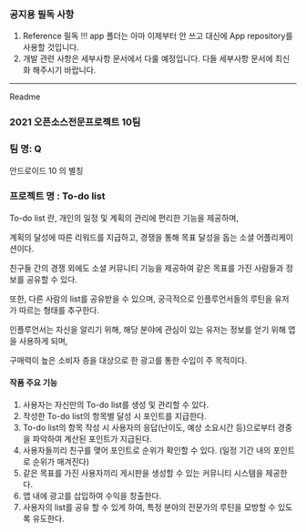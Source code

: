 ### 공지용 필독 사항
1. Reference 필독 !!!
app 폴더는 아마 이제부터 안 쓰고 대신에 App repository를 사용할 것입니다.
2. 개발 관련 사항은 세부사항 문서에서 다룰 예정입니다. 다들 세부사항 문서에 최신화 해주시기 바랍니다.
-------------------------------------------------------------------------------
Readme

### 2021 오픈소스전문프로젝트 10팀
### 팀 명: Q
 안드로이드 10 의 별칭
### 프로젝트 명 : To-do list
 To-do list 란, 개인의 일정 및 계획의 관리에 편리한 기능을 제공하며,

 계획의 달성에 따른 리워드를 지급하고, 경쟁을 통해 목표 달성을 돕는 소셜 어플리케이션이다.
 
 친구들 간의 경쟁 외에도 소셜 커뮤니티 기능을 제공하여 같은 목표를 가진 사람들과 정보를 공유할 수 있다.
 
 또한, 다른 사람의 list를 공유받을 수 있으며, 궁극적으로 인플루언서들의 루틴을 유저가 따르는 형태를 추구한다.
 
 인플루언서는 자신을 알리기 위해, 해당 분야에 관심이 있는 유저는 정보를 얻기 위해 앱을 사용하게 되며,
 
 구매력이 높은 소비자 층을 대상으로 한 광고를 통한 수입이 주 목적이다.
 
 #### 작품 주요 기능
 1. 사용자는 자신만의 To-do list를 생성 및 관리할 수 있다.
 2. 작성한 To-do list의 항목별 달성 시 포인트를 지급한다.
 3. To-do list의 항목 작성 시 사용자의 응답(난이도, 예상 소요시간 등)으로부터 경중을 파악하여 계산된 포인트가 지급된다.
 4. 사용자들끼리 친구를 맺어 포인트로 순위가 확인할 수 있다. (일정 기간 내의 포인트로 순위가 매겨진다)
 5. 같은 목표를 가진 사용자끼리 게시판을 생성할 수 있는 커뮤니티 시스템을 제공한다.
 6. 앱 내에 광고를 삽입하여 수익을 창출한다.
 7. 사용자의 list를 공유 할 수 있게 하여, 특정 분야의 전문가의 루틴을 모방할 수 있도록 유도한다.
 
 
